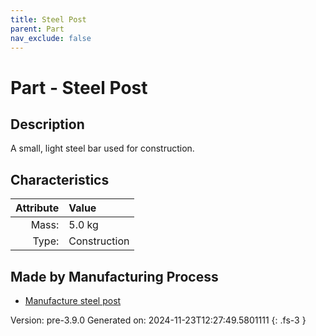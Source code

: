 ```yaml
---
title: Steel Post
parent: Part
nav_exclude: false
---
```

# Part - Steel Post

## Description
A small, light steel bar used for construction.

## Characteristics

| Attribute      | Value |
|--------:|:------|
|Mass:|5.0 kg|
|Type:|Construction|

## Made by Manufacturing Process

- [Manufacture steel post](../process/manufacture-steel-post.html)



Version: pre-3.9.0 Generated on: 2024-11-23T12:27:49.5801111
{: .fs-3 }

